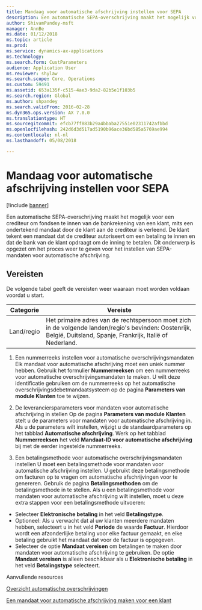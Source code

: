```yaml
---
title: Mandaag voor automatische afschrijving instellen voor SEPA
description: Een automatische SEPA-overschrijving maakt het mogelijk voor een crediteur om fondsen te innen van de bankrekening van een klant, mits een ondertekend mandaat door de klant aan de crediteur is verleend.
author: ShivamPandey-msft
manager: AnnBe
ms.date: 01/12/2018
ms.topic: article
ms.prod: 
ms.service: dynamics-ax-applications
ms.technology: 
ms.search.form: CustParameters
audience: Application User
ms.reviewer: shylaw
ms.search.scope: Core, Operations
ms.custom: 59491
ms.assetid: 653a135f-c515-4ae3-9da2-82b5e1f103b5
ms.search.region: Global
ms.author: shpandey
ms.search.validFrom: 2016-02-28
ms.dyn365.ops.version: AX 7.0.0
ms.translationtype: HT
ms.sourcegitcommit: efcb77ff883b29a4bbaba27551e02311742afbbd
ms.openlocfilehash: 242d6d3d517ad5190b96ace36bd585a5769ae994
ms.contentlocale: nl-nl
ms.lasthandoff: 05/08/2018

---
```


# <a name="set-up-sepa-direct-debit-mandate"></a>Mandaag voor automatische afschrijving instellen voor SEPA

[!include [banner](../includes/banner.md)]

Een automatische SEPA-overschrijving maakt het mogelijk voor een crediteur om fondsen te innen van de bankrekening van een klant, mits een ondertekend mandaat door de klant aan de crediteur is verleend. De klant tekent een mandaat dat de crediteur autoriseert om een betaling te innen en dat de bank van de klant opdraagt om de inning te betalen. Dit onderwerp is opgezet om het proces weer te geven voor het instellen van SEPA-mandaten voor automatische afschrijving.

## <a name="prerequisites"></a>Vereisten
De volgende tabel geeft de vereisten weer waaraan moet worden voldaan voordat u start.

| Categorie       | Vereiste                                                                                                                                              |
|----------------|-----------------------------------------------------------------------------------------------------------------------------------------------------------|
| Land/regio | Het primaire adres van de rechtspersoon moet zich in de volgende landen/regio's bevinden: Oostenrijk, België, Duitsland, Spanje, Frankrijk, Italië of Nederland. |

1. Een nummerreeks instellen voor automatische overschrijvingsmandaten Elk mandaat voor automatische afschrijving moet een uniek nummer hebben. Gebruik het formulier **Nummerreeksen** om een nummerreeks voor automatische overschrijvingsmandaten te maken. U wilt deze identificatie gebruiken om de nummerreeks op het automatische overschrijvingsdebetmandaatsysteem op de pagina **Parameters van module Klanten** toe te wijzen.

2. De leveranciersparameters voor mandaten voor automatische afschrijving in stellen Op de pagina **Parameters van module Klanten** stelt u de parameters voor mandaten voor automatische afschrijving in. Als u de parameters wilt instellen, wijzigt u de standaardparameters op het tabblad **Automatische afschrijving**. Werk op het tabblad **Nummerreeksen** het veld **Mandaat-ID voor automatische afschrijving** bij met de eerder ingestelde nummerreeks.

3. Een betalingsmethode voor automatische overschrijvingsmandaten instellen U moet een betalingsmethode voor mandaten voor automatische afschrijving instellen. U gebruikt deze betalingsmethode om facturen op te vragen om automatische afschrijvingen voor te genereren. Gebruik de pagina **Betalingsmethoden** om de betalingsmethode in te stellen. Als u een betalingsmethode voor mandaten voor automatische afschrijving wilt instellen, moet u deze extra stappen voor een betalingsmethode uitvoeren:

-   Selecteer **Elektronische betaling** in het veld **Betalingstype**.
-   Optioneel: Als u verwacht dat al uw klanten meerdere mandaten hebben, selecteert u in het veld **Periode** de waarde **Factuur**. Hierdoor wordt een afzonderlijke betaling voor elke factuur gemaakt, en elke betaling gebruikt het mandaat dat voor de factuur is opgegeven.
-   Selecteer de optie **Mandaat vereisen** om betalingen te maken door mandaten voor automatische afschrijving te gebruiken. De optie **Mandaat vereisen** is alleen beschikbaar als u **Elektronische betaling** in het veld **Betalingstype** selecteert.

Aanvullende resources

[Overzicht automatische overschrijvingen](sepa-direct-debit-overview.md) 

[Een mandaat voor automatische afschrijving maken voor een klant](tasks/create-direct-debit-mandate-customer.md) 


